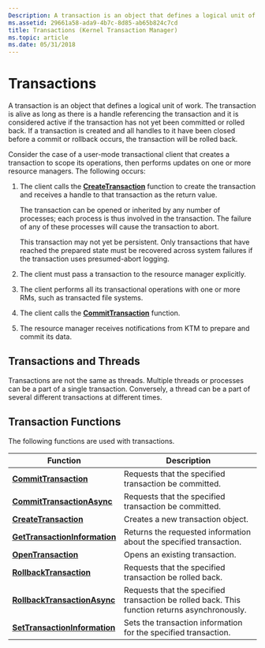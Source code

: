 ```yaml
---
Description: A transaction is an object that defines a logical unit of work.
ms.assetid: 29661a58-ada9-4b7c-8d85-ab65b824c7cd
title: Transactions (Kernel Transaction Manager)
ms.topic: article
ms.date: 05/31/2018
---
```


# Transactions

A transaction is an object that defines a logical unit of work. The transaction is alive as long as there is a handle referencing the transaction and it is considered active if the transaction has not yet been committed or rolled back. If a transaction is created and all handles to it have been closed before a commit or rollback occurs, the transaction will be rolled back.

Consider the case of a user-mode transactional client that creates a transaction to scope its operations, then performs updates on one or more resource managers. The following occurs:

1.  The client calls the [**CreateTransaction**](/windows/desktop/api/KtmW32/nf-ktmw32-createtransaction) function to create the transaction and receives a handle to that transaction as the return value.

    The transaction can be opened or inherited by any number of processes; each process is thus involved in the transaction. The failure of any of these processes will cause the transaction to abort.

    This transaction may not yet be persistent. Only transactions that have reached the prepared state must be recovered across system failures if the transaction uses presumed-abort logging.

2.  The client must pass a transaction to the resource manager explicitly.
3.  The client performs all its transactional operations with one or more RMs, such as transacted file systems.
4.  The client calls the [**CommitTransaction**](/windows/desktop/api/Ktmw32/nf-ktmw32-committransaction) function.
5.  The resource manager receives notifications from KTM to prepare and commit its data.

## Transactions and Threads

Transactions are not the same as threads. Multiple threads or processes can be a part of a single transaction. Conversely, a thread can be a part of several different transactions at different times.

## Transaction Functions

The following functions are used with transactions.



| Function                                                            | Description                                                                                   |
|---------------------------------------------------------------------|-----------------------------------------------------------------------------------------------|
| [**CommitTransaction**](/windows/desktop/api/Ktmw32/nf-ktmw32-committransaction)                      | Requests that the specified transaction be committed.                                         |
| [**CommitTransactionAsync**](/windows/desktop/api/Ktmw32/nf-ktmw32-committransactionasync)            | Requests that the specified transaction be committed.                                         |
| [**CreateTransaction**](/windows/desktop/api/KtmW32/nf-ktmw32-createtransaction)                      | Creates a new transaction object.                                                             |
| [**GetTransactionInformation**](/windows/desktop/api/Ktmw32/nf-ktmw32-gettransactioninformation) | Returns the requested information about the specified transaction.                            |
| [**OpenTransaction**](/windows/desktop/api/Ktmw32/nf-ktmw32-opentransaction)                          | Opens an existing transaction.                                                                |
| [**RollbackTransaction**](/windows/desktop/api/Ktmw32/nf-ktmw32-rollbacktransaction)                  | Requests that the specified transaction be rolled back.                                       |
| [**RollbackTransactionAsync**](/windows/desktop/api/Ktmw32/nf-ktmw32-rollbacktransactionasync)        | Requests that the specified transaction be rolled back. This function returns asynchronously. |
| [**SetTransactionInformation**](/windows/desktop/api/Ktmw32/nf-ktmw32-settransactioninformation)      | Sets the transaction information for the specified transaction.                               |



 

 

 



